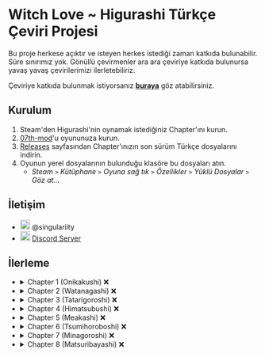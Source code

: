 # Witch Love ~ Higurashi Türkçe Çeviri Projesi

Bu proje herkese açıktır ve isteyen herkes istediği zaman katkıda bulunabilir. Süre sınırımız yok. Gönüllü çevirmenler ara ara çeviriye katkıda bulunursa yavaş yavaş çevirilerimizi ilerletebiliriz.

Çeviriye katkıda bulunmak istiyorsanız [**buraya**](../../tree/master/CONTRIBUTING.md) göz atabilirsiniz.

## Kurulum

1. Steam'den Higurashi'nin oynamak istediğiniz Chapter'ını kurun.
2. [07th-mod](https://07th-mod.com/home/)'u oyununuza kurun.
3. [Releases](../../releases) sayfasından Chapter'ınızın son sürüm Türkçe dosyalarını indirin.
4. Oyunun yerel dosyalarının bulunduğu klasöre bu dosyaları atın.
   * *Steam `>` Kütüphane `>` Oyuna sağ tık `>` Özellikler `>` Yüklü Dosyalar `>` Göz at...*

## İletişim
- <img src="https://i.imgur.com/62IuQAp.png" width=20 title="Discord" />  @singulariity
- <img src="https://i.imgur.com/62IuQAp.png" width=20 title="Discord" />  [Discord Server](https://discord.gg/jyD5jn9Vpd)

## İlerleme
* <details>
  <summary>Chapter 1 (Onikakushi) ❌</summary>

   * Story
      * [onik_op](../../tree/master/story/ch1/onik_op.txt) ✅
      * [onik_000](../../tree/master/story/ch1/onik_000.txt) ✅
      * [onik_001](../../tree/master/story/ch1/onik_001.txt) ✅
      * [onik_002](../../tree/master/story/ch1/onik_002.txt) ✅
      * [onik_003](../../tree/master/story/ch1/onik_003.txt) ✅
      * [onik_004](../../tree/master/story/ch1/onik_004.txt) ❌
      * [onik_005](../../tree/master/story/ch1/onik_005.txt) ❌
      * [onik_006](../../tree/master/story/ch1/onik_006.txt) ❌
      * [onik_007](../../tree/master/story/ch1/onik_007.txt) ❌
      * [onik_008](../../tree/master/story/ch1/onik_008.txt) ❌
      * [onik_009](../../tree/master/story/ch1/onik_009.txt) ❌
      * [onik_009_02](../../tree/master/story/ch1/onik_009_02.txt) ❌
      * [onik_010](../../tree/master/story/ch1/onik_010.txt) ❌
      * [onik_011](../../tree/master/story/ch1/onik_011.txt) ❌
      * [onik_012](../../tree/master/story/ch1/onik_012.txt) ❌
      * [onik_013](../../tree/master/story/ch1/onik_013.txt) ❌
      * [onik_014](../../tree/master/story/ch1/onik_014.txt) ❌
      * [onik_014_02](../../tree/master/story/ch1/onik_014_02.txt) ❌
      * [onik_015](../../tree/master/story/ch1/onik_015.txt) ❌
      * [onik_015_02](../../tree/master/story/ch1/onik_015_02.txt) ❌
      * [onik_015_03](../../tree/master/story/ch1/onik_015_03.txt) ❌
   * Tips
      * [onik_tips_01](../../tree/master/story/ch1/onik_tips_01.txt) ✅
      * [onik_tips_02](../../tree/master/story/ch1/onik_tips_02.txt) ✅
      * [onik_tips_03](../../tree/master/story/ch1/onik_tips_03.txt) ✅
      * [onik_tips_04](../../tree/master/story/ch1/onik_tips_04.txt) ✅
      * [onik_tips_05](../../tree/master/story/ch1/onik_tips_05.txt) ✅
      * [onik_tips_06](../../tree/master/story/ch1/onik_tips_06.txt) ✅
      * [onik_tips_07](../../tree/master/story/ch1/onik_tips_07.txt) ❌
      * [onik_tips_08](../../tree/master/story/ch1/onik_tips_08.txt) ❌
      * [onik_tips_09](../../tree/master/story/ch1/onik_tips_09.txt) ❌
      * [onik_tips_10](../../tree/master/story/ch1/onik_tips_10.txt) ❌
      * [onik_tips_11](../../tree/master/story/ch1/onik_tips_11.txt) ❌
      * [onik_tips_12](../../tree/master/story/ch1/onik_tips_12.txt) ❌
      * [onik_tips_13](../../tree/master/story/ch1/onik_tips_13.txt) ❌
      * [onik_tips_14](../../tree/master/story/ch1/onik_tips_14.txt) ❌
      * [onik_tips_15](../../tree/master/story/ch1/onik_tips_15.txt) ❌
      * [onik_tips_16](../../tree/master/story/ch1/onik_tips_16.txt) ❌
      * [onik_tips_17](../../tree/master/story/ch1/onik_tips_17.txt) ❌
      * [onik_tips_18](../../tree/master/story/ch1/onik_tips_18.txt) ❌
      * [onik_tips_19](../../tree/master/story/ch1/onik_tips_19.txt) ❌
      * [onik_tips_20](../../tree/master/story/ch1/onik_tips_20.txt) ❌
   * Other
      * [omake_01](../../tree/master/story/ch1/omake_01.txt) ❌
  </details>
* <details>
  <summary>Chapter 2 (Watanagashi) ❌</summary>

   * Story
      * [wata_001](../../tree/master/story/ch2/wata_001.txt.txt) ❌
      * [wata_002](../../tree/master/story/ch2/wata_002.txt.txt) ❌
      * [wata_003](../../tree/master/story/ch2/wata_003.txt.txt) ❌
      * [wata_004](../../tree/master/story/ch2/wata_004.txt.txt) ❌
      * [wata_005](../../tree/master/story/ch2/wata_005.txt.txt) ❌
      * [wata_006](../../tree/master/story/ch2/wata_006.txt.txt) ❌
      * [wata_007](../../tree/master/story/ch2/wata_007.txt.txt) ❌
      * [wata_008](../../tree/master/story/ch2/wata_008.txt.txt) ❌
      * [wata_009](../../tree/master/story/ch2/wata_009.txt.txt) ❌
      * [wata_009_02](../../tree/master/story/ch2/wata_009_02.txt.txt) ❌
      * [wata_010](../../tree/master/story/ch2/wata_010.txt.txt) ❌
      * [wata_010_02](../../tree/master/story/ch2/wata_010_02.txt.txt) ❌
      * [wata_010_03](../../tree/master/story/ch2/wata_010_03.txt.txt) ❌
      * [wata_010_04](../../tree/master/story/ch2/wata_010_04.txt.txt) ❌
      * [wata_011](../../tree/master/story/ch2/wata_011.txt.txt) ❌
      * [wata_011_02](../../tree/master/story/ch2/wata_011_02.txt.txt) ❌
      * [wata_012](../../tree/master/story/ch2/wata_012.txt.txt) ❌
      * [wata_012_02](../../tree/master/story/ch2/wata_012_02.txt.txt) ❌
      * [wata_012_03](../../tree/master/story/ch2/wata_012_03.txt.txt) ❌
   * Tips
      * [wata_tips_01](../../tree/master/story/ch2/wata_tips_01.txt.txt) ❌
      * [wata_tips_02](../../tree/master/story/ch2/wata_tips_02.txt.txt) ❌
      * [wata_tips_03](../../tree/master/story/ch2/wata_tips_03.txt.txt) ❌
      * [wata_tips_04](../../tree/master/story/ch2/wata_tips_04.txt.txt) ❌
      * [wata_tips_05](../../tree/master/story/ch2/wata_tips_05.txt.txt) ❌
      * [wata_tips_06](../../tree/master/story/ch2/wata_tips_06.txt.txt) ❌
      * [wata_tips_07](../../tree/master/story/ch2/wata_tips_07.txt.txt) ❌
      * [wata_tips_08](../../tree/master/story/ch2/wata_tips_08.txt.txt) ❌
      * [wata_tips_09](../../tree/master/story/ch2/wata_tips_09.txt.txt) ❌
      * [wata_tips_10](../../tree/master/story/ch2/wata_tips_10.txt.txt) ❌
      * [wata_tips_11](../../tree/master/story/ch2/wata_tips_11.txt.txt) ❌
      * [wata_tips_12](../../tree/master/story/ch2/wata_tips_12.txt.txt) ❌
      * [wata_tips_13](../../tree/master/story/ch2/wata_tips_13.txt.txt) ❌
      * [wata_tips_14](../../tree/master/story/ch2/wata_tips_14.txt.txt) ❌
      * [wata_tips_15](../../tree/master/story/ch2/wata_tips_15.txt.txt) ❌
      * [wata_tips_16](../../tree/master/story/ch2/wata_tips_16.txt.txt) ❌
      * [wata_tips_17](../../tree/master/story/ch2/wata_tips_17.txt.txt) ❌
      * [wata_tips_18](../../tree/master/story/ch2/wata_tips_18.txt.txt) ❌
      * [wata_tips_19](../../tree/master/story/ch2/wata_tips_19.txt.txt) ❌
      * [wata_tips_20](../../tree/master/story/ch2/wata_tips_20.txt.txt) ❌
      * [wata_tips_21](../../tree/master/story/ch2/wata_tips_21.txt.txt) ❌
      * [wata_tips_22](../../tree/master/story/ch2/wata_tips_22.txt.txt) ❌
      * [wata_tips_23](../../tree/master/story/ch2/wata_tips_23.txt.txt) ❌
      * [wata_tips_24](../../tree/master/story/ch2/wata_tips_24.txt.txt) ❌
   * Other
      * [omake_02](../../tree/master/story/ch2/omake_02.txt.txt) ❌
      * [wata_ep_01](../../tree/master/story/ch2/wata_ep_01.txt.txt) ❌
      * [wata_ep_02](../../tree/master/story/ch2/wata_ep_02.txt.txt) ❌
  </details>
* <details>
  <summary>Chapter 3 (Tatarigoroshi) ❌</summary>

   * Story
      * [tata_001](../../tree/master/story/ch3/tata_001.txt.txt) ❌
      * [tata_002](../../tree/master/story/ch3/tata_002.txt.txt) ❌
      * [tata_003](../../tree/master/story/ch3/tata_003.txt.txt) ❌
      * [tata_004](../../tree/master/story/ch3/tata_004.txt.txt) ❌
      * [tata_005](../../tree/master/story/ch3/tata_005.txt.txt) ❌
      * [tata_008](../../tree/master/story/ch3/tata_008.txt.txt) ❌
      * [tata_008_02](../../tree/master/story/ch3/tata_008_02.txt.txt) ❌
      * [tata_009](../../tree/master/story/ch3/tata_009.txt.txt) ❌
      * [tata_009_02](../../tree/master/story/ch3/tata_009_02.txt.txt) ❌
      * [tata_010](../../tree/master/story/ch3/tata_010.txt.txt) ❌
      * [tata_010_02](../../tree/master/story/ch3/tata_010_02.txt.txt) ❌
      * [tata_010_03](../../tree/master/story/ch3/tata_010_03.txt.txt) ❌
      * [tata_010_04](../../tree/master/story/ch3/tata_010_04.txt.txt) ❌
      * [tata_011](../../tree/master/story/ch3/tata_011.txt.txt) ❌
      * [tata_011_02](../../tree/master/story/ch3/tata_011_02.txt.txt) ❌
      * [tata_011_03](../../tree/master/story/ch3/tata_011_03.txt.txt) ❌
      * [tata_012](../../tree/master/story/ch3/tata_012.txt.txt) ❌
      * [tata_013](../../tree/master/story/ch3/tata_013.txt.txt) ❌
      * [tata_013_02](../../tree/master/story/ch3/tata_013_02.txt.txt) ❌
      * [tata_014](../../tree/master/story/ch3/tata_014.txt.txt) ❌
   * Tips
      * [tata_tips_01](../../tree/master/story/ch3/tata_tips_01.txt.txt) ❌
      * [tata_tips_02](../../tree/master/story/ch3/tata_tips_02.txt.txt) ❌
      * [tata_tips_03](../../tree/master/story/ch3/tata_tips_03.txt.txt) ❌
      * [tata_tips_04](../../tree/master/story/ch3/tata_tips_04.txt.txt) ❌
      * [tata_tips_05](../../tree/master/story/ch3/tata_tips_05.txt.txt) ❌
      * [tata_tips_06](../../tree/master/story/ch3/tata_tips_06.txt.txt) ❌
      * [tata_tips_07](../../tree/master/story/ch3/tata_tips_07.txt.txt) ❌
      * [tata_tips_08](../../tree/master/story/ch3/tata_tips_08.txt.txt) ❌
      * [tata_tips_09](../../tree/master/story/ch3/tata_tips_09.txt.txt) ❌
      * [tata_tips_10](../../tree/master/story/ch3/tata_tips_10.txt.txt) ❌
      * [tata_tips_11](../../tree/master/story/ch3/tata_tips_11.txt.txt) ❌
      * [tata_tips_12](../../tree/master/story/ch3/tata_tips_12.txt.txt) ❌
      * [tata_tips_13](../../tree/master/story/ch3/tata_tips_13.txt.txt) ❌
      * [tata_tips_14](../../tree/master/story/ch3/tata_tips_14.txt.txt) ❌
      * [tata_tips_15](../../tree/master/story/ch3/tata_tips_15.txt.txt) ❌
      * [tata_tips_16](../../tree/master/story/ch3/tata_tips_16.txt.txt) ❌
      * [tata_tips_17](../../tree/master/story/ch3/tata_tips_17.txt.txt) ❌
      * [tata_tips_18](../../tree/master/story/ch3/tata_tips_18.txt.txt) ❌
      * [tata_tips_19](../../tree/master/story/ch3/tata_tips_19.txt.txt) ❌
   * Other
      * [omake_03](../../tree/master/story/ch3/omake_03.txt.txt) ❌
      * [tata_ep01](../../tree/master/story/ch3/tata_ep01.txt.txt) ❌
      * [tata_ep02](../../tree/master/story/ch3/tata_ep02.txt.txt) ❌
  </details>
* <details>
  <summary>Chapter 4 (Himatsubushi) ❌</summary>

   * Story
      * [hima_001](../../tree/master/story/ch4/hima_001.txt.txt) ❌
      * [hima_002](../../tree/master/story/ch4/hima_002.txt.txt) ❌
      * [hima_002_02](../../tree/master/story/ch4/hima_002_02.txt.txt) ❌
      * [hima_002_03](../../tree/master/story/ch4/hima_002_03.txt.txt) ❌
      * [hima_003](../../tree/master/story/ch4/hima_003.txt.txt) ❌
      * [hima_003_02](../../tree/master/story/ch4/hima_003_02.txt.txt) ❌
      * [hima_003_03](../../tree/master/story/ch4/hima_003_03.txt.txt) ❌
      * [hima_003_03a](../../tree/master/story/ch4/hima_003_03a.txt.txt) ❌
      * [hima_003_04](../../tree/master/story/ch4/hima_003_04.txt.txt) ❌
      * [hima_003_05](../../tree/master/story/ch4/hima_003_05.txt.txt) ❌
      * [hima_004](../../tree/master/story/ch4/hima_004.txt.txt) ❌
   * Tips
      * [hima_tips_01](../../tree/master/story/ch4/hima_tips_01.txt.txt) ❌
      * [hima_tips_02](../../tree/master/story/ch4/hima_tips_02.txt.txt) ❌
      * [hima_tips_03](../../tree/master/story/ch4/hima_tips_03.txt.txt) ❌
      * [hima_tips_04](../../tree/master/story/ch4/hima_tips_04.txt.txt) ❌
      * [hima_tips_05](../../tree/master/story/ch4/hima_tips_05.txt.txt) ❌
      * [hima_tips_06](../../tree/master/story/ch4/hima_tips_06.txt.txt) ❌
      * [hima_tips_07](../../tree/master/story/ch4/hima_tips_07.txt.txt) ❌
      * [hima_tips_08](../../tree/master/story/ch4/hima_tips_08.txt.txt) ❌
      * [hima_tips_09](../../tree/master/story/ch4/hima_tips_09.txt.txt) ❌
      * [hima_tips_10](../../tree/master/story/ch4/hima_tips_10.txt.txt) ❌
      * [hima_tips_11](../../tree/master/story/ch4/hima_tips_11.txt.txt) ❌
      * [hima_tips_12](../../tree/master/story/ch4/hima_tips_12.txt.txt) ❌
      * [hima_tips_13](../../tree/master/story/ch4/hima_tips_13.txt.txt) ❌
      * [hima_tips_14](../../tree/master/story/ch4/hima_tips_14.txt.txt) ❌
   * Other
      * [hima_badend](../../tree/master/story/ch4/hima_badend.txt.txt) ❌
      * [omake_04](../../tree/master/story/ch4/omake_04.txt.txt) ❌
  </details>
* <details>
  <summary>Chapter 5 (Meakashi) ❌</summary>

   * Story
      * [_meak_001](../../tree/master/story/ch5/_meak_001.txt.txt) ❌
      * [_meak_002](../../tree/master/story/ch5/_meak_002.txt.txt) ❌
      * [_meak_003](../../tree/master/story/ch5/_meak_003.txt.txt) ❌
      * [_meak_004](../../tree/master/story/ch5/_meak_004.txt.txt) ❌
      * [_meak_005](../../tree/master/story/ch5/_meak_005.txt.txt) ❌
      * [_meak_006](../../tree/master/story/ch5/_meak_006.txt.txt) ❌
      * [_meak_007](../../tree/master/story/ch5/_meak_007.txt.txt) ❌
      * [_meak_008](../../tree/master/story/ch5/_meak_008.txt.txt) ❌
      * [_meak_009](../../tree/master/story/ch5/_meak_009.txt.txt) ❌
      * [_meak_010](../../tree/master/story/ch5/_meak_010.txt.txt) ❌
      * [_meak_011](../../tree/master/story/ch5/_meak_011.txt.txt) ❌
      * [_meak_012](../../tree/master/story/ch5/_meak_012.txt.txt) ❌
      * [_meak_013](../../tree/master/story/ch5/_meak_013.txt.txt) ❌
      * [_meak_014_1](../../tree/master/story/ch5/_meak_014_1.txt.txt) ❌
      * [_meak_014_2](../../tree/master/story/ch5/_meak_014_2.txt.txt) ❌
      * [_meak_015_1](../../tree/master/story/ch5/_meak_015_1.txt.txt) ❌
      * [_meak_015_2](../../tree/master/story/ch5/_meak_015_2.txt.txt) ❌
      * [_meak_016_1](../../tree/master/story/ch5/_meak_016_1.txt.txt) ❌
      * [_meak_016_2](../../tree/master/story/ch5/_meak_016_2.txt.txt) ❌
      * [_meak_017](../../tree/master/story/ch5/_meak_017.txt.txt) ❌
      * [_meak_018](../../tree/master/story/ch5/_meak_018.txt.txt) ❌
      * [_meak_019_1](../../tree/master/story/ch5/_meak_019_1.txt.txt) ❌
      * [_meak_019_2](../../tree/master/story/ch5/_meak_019_2.txt.txt) ❌
      * [_meak_020](../../tree/master/story/ch5/_meak_020.txt.txt) ❌
      * [_meak_021_1](../../tree/master/story/ch5/_meak_021_1.txt.txt) ❌
      * [_meak_021_2](../../tree/master/story/ch5/_meak_021_2.txt.txt) ❌
      * [_meak_022_1](../../tree/master/story/ch5/_meak_022_1.txt.txt) ❌
      * [_meak_022_2](../../tree/master/story/ch5/_meak_022_2.txt.txt) ❌
      * [_meak_023](../../tree/master/story/ch5/_meak_023.txt.txt) ❌
      * [_meak_024](../../tree/master/story/ch5/_meak_024.txt.txt) ❌
      * [_meak_024a](../../tree/master/story/ch5/_meak_024a.txt.txt) ❌
      * [_meak_024b](../../tree/master/story/ch5/_meak_024b.txt.txt) ❌
   * Tips
      * [_meak_tips_01](../../tree/master/story/ch5/_meak_tips_01.txt.txt) ❌
      * [_meak_tips_02](../../tree/master/story/ch5/_meak_tips_02.txt.txt) ❌
      * [_meak_tips_03](../../tree/master/story/ch5/_meak_tips_03.txt.txt) ❌
      * [_meak_tips_04](../../tree/master/story/ch5/_meak_tips_04.txt.txt) ❌
      * [_meak_tips_05](../../tree/master/story/ch5/_meak_tips_05.txt.txt) ❌
      * [_meak_tips_06](../../tree/master/story/ch5/_meak_tips_06.txt.txt) ❌
      * [_meak_tips_07](../../tree/master/story/ch5/_meak_tips_07.txt.txt) ❌
      * [_meak_tips_08](../../tree/master/story/ch5/_meak_tips_08.txt.txt) ❌
      * [_meak_tips_09](../../tree/master/story/ch5/_meak_tips_09.txt.txt) ❌
      * [_meak_tips_10](../../tree/master/story/ch5/_meak_tips_10.txt.txt) ❌
      * [_meak_tips_11](../../tree/master/story/ch5/_meak_tips_11.txt.txt) ❌
      * [_meak_tips_12](../../tree/master/story/ch5/_meak_tips_12.txt.txt) ❌
      * [_meak_tips_13](../../tree/master/story/ch5/_meak_tips_13.txt.txt) ❌
      * [_meak_tips_14](../../tree/master/story/ch5/_meak_tips_14.txt.txt) ❌
      * [_meak_tips_15](../../tree/master/story/ch5/_meak_tips_15.txt.txt) ❌
      * [_meak_tips_16](../../tree/master/story/ch5/_meak_tips_16.txt.txt) ❌
      * [_meak_tips_17](../../tree/master/story/ch5/_meak_tips_17.txt.txt) ❌
      * [_meak_tips_18](../../tree/master/story/ch5/_meak_tips_18.txt.txt) ❌
      * [_meak_tips_19](../../tree/master/story/ch5/_meak_tips_19.txt.txt) ❌
      * [_meak_tips_20](../../tree/master/story/ch5/_meak_tips_20.txt.txt) ❌
      * [_meak_tips_21](../../tree/master/story/ch5/_meak_tips_21.txt.txt) ❌
      * [_meak_tips_22](../../tree/master/story/ch5/_meak_tips_22.txt.txt) ❌
      * [_meak_tips_23](../../tree/master/story/ch5/_meak_tips_23.txt.txt) ❌
   * Other
      * [_meak_badend](../../tree/master/story/ch5/_meak_badend.txt.txt) ❌
      * [_meak_ep_01](../../tree/master/story/ch5/_meak_ep_01.txt.txt) ❌
      * [_meak_ep_02](../../tree/master/story/ch5/_meak_ep_02.txt.txt) ❌
      * [_meak_ep_03](../../tree/master/story/ch5/_meak_ep_03.txt.txt) ❌
      * [staffroom](../../tree/master/story/ch5/staffroom.txt.txt) ❌
  </details>
* <details>
  <summary>Chapter 6 (Tsumihoroboshi) ❌</summary>

   * Story
      * [_tsum_op](../../tree/master/story/ch6/_tsum_op.txt.txt) ❌
      * [_tsum_001](../../tree/master/story/ch6/_tsum_001.txt.txt) ❌
      * [_tsum_002_1](../../tree/master/story/ch6/_tsum_002_1.txt.txt) ❌
      * [_tsum_002_2](../../tree/master/story/ch6/_tsum_002_2.txt.txt) ❌
      * [_tsum_003_1](../../tree/master/story/ch6/_tsum_003_1.txt.txt) ❌
      * [_tsum_003_2](../../tree/master/story/ch6/_tsum_003_2.txt.txt) ❌
      * [_tsum_003_3](../../tree/master/story/ch6/_tsum_003_3.txt.txt) ❌
      * [_tsum_003_4](../../tree/master/story/ch6/_tsum_003_4.txt.txt) ❌
      * [_tsum_004](../../tree/master/story/ch6/_tsum_004.txt.txt) ❌
      * [_tsum_005](../../tree/master/story/ch6/_tsum_005.txt.txt) ❌
      * [_tsum_006](../../tree/master/story/ch6/_tsum_006.txt.txt) ❌
      * [_tsum_007](../../tree/master/story/ch6/_tsum_007.txt.txt) ❌
      * [_tsum_008](../../tree/master/story/ch6/_tsum_008.txt.txt) ❌
      * [_tsum_009](../../tree/master/story/ch6/_tsum_009.txt.txt) ❌
      * [_tsum_010](../../tree/master/story/ch6/_tsum_010.txt.txt) ❌
      * [_tsum_011](../../tree/master/story/ch6/_tsum_011.txt.txt) ❌
      * [_tsum_012_1](../../tree/master/story/ch6/_tsum_012_1.txt.txt) ❌
      * [_tsum_012_2](../../tree/master/story/ch6/_tsum_012_2.txt.txt) ❌
      * [_tsum_013](../../tree/master/story/ch6/_tsum_013.txt.txt) ❌
      * [_tsum_014](../../tree/master/story/ch6/_tsum_014.txt.txt) ❌
      * [_tsum_015_1](../../tree/master/story/ch6/_tsum_015_1.txt.txt) ❌
      * [_tsum_015_2](../../tree/master/story/ch6/_tsum_015_2.txt.txt) ❌
      * [_tsum_016](../../tree/master/story/ch6/_tsum_016.txt.txt) ❌
      * [_tsum_017](../../tree/master/story/ch6/_tsum_017.txt.txt) ❌
      * [_tsum_018](../../tree/master/story/ch6/_tsum_018.txt.txt) ❌
      * [_tsum_019](../../tree/master/story/ch6/_tsum_019.txt.txt) ❌
      * [_tsum_020](../../tree/master/story/ch6/_tsum_020.txt.txt) ❌
      * [_tsum_021](../../tree/master/story/ch6/_tsum_021.txt.txt) ❌
      * [_tsum_022](../../tree/master/story/ch6/_tsum_022.txt.txt) ❌
      * [_tsum_023_1](../../tree/master/story/ch6/_tsum_023_1.txt.txt) ❌
      * [_tsum_023_2](../../tree/master/story/ch6/_tsum_023_2.txt.txt) ❌
      * [_tsum_024_1](../../tree/master/story/ch6/_tsum_024_1.txt.txt) ❌
      * [_tsum_024_1a](../../tree/master/story/ch6/_tsum_024_1a.txt.txt) ❌
      * [_tsum_024_2](../../tree/master/story/ch6/_tsum_024_2.txt.txt) ❌
      * [_tsum_025](../../tree/master/story/ch6/_tsum_025.txt.txt) ❌
      * [_tsum_026](../../tree/master/story/ch6/_tsum_026.txt.txt) ❌
      * [_tsum_026a](../../tree/master/story/ch6/_tsum_026a.txt.txt) ❌
   * Tips
      * [_tsum_tips_001](../../tree/master/story/ch6/_tsum_tips_001.txt.txt) ❌
      * [_tsum_tips_002](../../tree/master/story/ch6/_tsum_tips_002.txt.txt) ❌
      * [_tsum_tips_003](../../tree/master/story/ch6/_tsum_tips_003.txt.txt) ❌
      * [_tsum_tips_004](../../tree/master/story/ch6/_tsum_tips_004.txt.txt) ❌
      * [_tsum_tips_005](../../tree/master/story/ch6/_tsum_tips_005.txt.txt) ❌
      * [_tsum_tips_006](../../tree/master/story/ch6/_tsum_tips_006.txt.txt) ❌
      * [_tsum_tips_007](../../tree/master/story/ch6/_tsum_tips_007.txt.txt) ❌
      * [_tsum_tips_008](../../tree/master/story/ch6/_tsum_tips_008.txt.txt) ❌
      * [_tsum_tips_009](../../tree/master/story/ch6/_tsum_tips_009.txt.txt) ❌
      * [_tsum_tips_010](../../tree/master/story/ch6/_tsum_tips_010.txt.txt) ❌
      * [_tsum_tips_011](../../tree/master/story/ch6/_tsum_tips_011.txt.txt) ❌
      * [_tsum_tips_012](../../tree/master/story/ch6/_tsum_tips_012.txt.txt) ❌
      * [_tsum_tips_013](../../tree/master/story/ch6/_tsum_tips_013.txt.txt) ❌
      * [_tsum_tips_014](../../tree/master/story/ch6/_tsum_tips_014.txt.txt) ❌
   * Other
      * [tsum_badend1](../../tree/master/story/ch6/tsum_badend1.txt.txt) ❌
      * [tsum_badend2](../../tree/master/story/ch6/tsum_badend2.txt.txt) ❌
      * [staffroom](../../tree/master/story/ch6/staffroom.txt.txt) ❌
  </details>
* <details>
  <summary>Chapter 7 (Minagoroshi) ❌</summary>

   * Story
      * [_mina_op](../../tree/master/story/ch7/_mina_op.txt.txt) ❌
      * [_mina_001](../../tree/master/story/ch7/_mina_001.txt.txt) ❌
      * [_mina_002_1](../../tree/master/story/ch7/_mina_002_1.txt.txt) ❌
      * [_mina_002_1a](../../tree/master/story/ch7/_mina_002_1a.txt.txt) ❌
      * [_mina_002_1b](../../tree/master/story/ch7/_mina_002_1b.txt.txt) ❌
      * [_mina_002_2](../../tree/master/story/ch7/_mina_002_2.txt.txt) ❌
      * [_mina_003_1](../../tree/master/story/ch7/_mina_003_1.txt.txt) ❌
      * [_mina_003_2](../../tree/master/story/ch7/_mina_003_2.txt.txt) ❌
      * [_mina_004](../../tree/master/story/ch7/_mina_004.txt.txt) ❌
      * [_mina_005](../../tree/master/story/ch7/_mina_005.txt.txt) ❌
      * [_mina_006](../../tree/master/story/ch7/_mina_006.txt.txt) ❌
      * [_mina_007](../../tree/master/story/ch7/_mina_007.txt.txt) ❌
      * [_mina_008](../../tree/master/story/ch7/_mina_008.txt.txt) ❌
      * [_mina_009_2](../../tree/master/story/ch7/_mina_009_2.txt.txt) ❌
      * [_mina_010](../../tree/master/story/ch7/_mina_010.txt.txt) ❌
      * [_mina_011_1](../../tree/master/story/ch7/_mina_011_1.txt.txt) ❌
      * [_mina_011_2](../../tree/master/story/ch7/_mina_011_2.txt.txt) ❌
      * [_mina_012](../../tree/master/story/ch7/_mina_012.txt.txt) ❌
      * [_mina_013](../../tree/master/story/ch7/_mina_013.txt.txt) ❌
      * [_mina_014](../../tree/master/story/ch7/_mina_014.txt.txt) ❌
      * [_mina_015_1](../../tree/master/story/ch7/_mina_015_1.txt.txt) ❌
      * [_mina_015_2](../../tree/master/story/ch7/_mina_015_2.txt.txt) ❌
      * [_mina_016](../../tree/master/story/ch7/_mina_016.txt.txt) ❌
      * [_mina_017](../../tree/master/story/ch7/_mina_017.txt.txt) ❌
      * [_mina_018](../../tree/master/story/ch7/_mina_018.txt.txt) ❌
      * [_mina_019](../../tree/master/story/ch7/_mina_019.txt.txt) ❌
      * [_mina_020](../../tree/master/story/ch7/_mina_020.txt.txt) ❌
      * [_mina_021](../../tree/master/story/ch7/_mina_021.txt.txt) ❌
      * [_mina_022](../../tree/master/story/ch7/_mina_022.txt.txt) ❌
      * [_mina_023_1](../../tree/master/story/ch7/_mina_023_1.txt.txt) ❌
      * [_mina_023_2](../../tree/master/story/ch7/_mina_023_2.txt.txt) ❌
      * [_mina_024](../../tree/master/story/ch7/_mina_024.txt.txt) ❌
      * [_mina_025](../../tree/master/story/ch7/_mina_025.txt.txt) ❌
      * [_mina_026](../../tree/master/story/ch7/_mina_026.txt.txt) ❌
      * [_mina_027](../../tree/master/story/ch7/_mina_027.txt.txt) ❌
      * [_mina_028](../../tree/master/story/ch7/_mina_028.txt.txt) ❌
   * Tips
      * [_mina_tips_001](../../tree/master/story/ch7/_mina_tips_001.txt.txt) ❌
      * [_mina_tips_002](../../tree/master/story/ch7/_mina_tips_002.txt.txt) ❌
      * [_mina_tips_003](../../tree/master/story/ch7/_mina_tips_003.txt.txt) ❌
      * [_mina_tips_004](../../tree/master/story/ch7/_mina_tips_004.txt.txt) ❌
      * [_mina_tips_005](../../tree/master/story/ch7/_mina_tips_005.txt.txt) ❌
      * [_mina_tips_006](../../tree/master/story/ch7/_mina_tips_006.txt.txt) ❌
      * [_mina_tips_007](../../tree/master/story/ch7/_mina_tips_007.txt.txt) ❌
      * [_mina_tips_008](../../tree/master/story/ch7/_mina_tips_008.txt.txt) ❌
      * [_mina_tips_009](../../tree/master/story/ch7/_mina_tips_009.txt.txt) ❌
      * [_mina_tips_010](../../tree/master/story/ch7/_mina_tips_010.txt.txt) ❌
      * [_mina_tips_011](../../tree/master/story/ch7/_mina_tips_011.txt.txt) ❌
      * [_mina_tips_012](../../tree/master/story/ch7/_mina_tips_012.txt.txt) ❌
      * [_mina_tips_013](../../tree/master/story/ch7/_mina_tips_013.txt.txt) ❌
   * Other
      * [_mina_ep](../../tree/master/story/ch7/_mina_ep.txt.txt) ❌
      * [staffroom](../../tree/master/story/ch7/staffroom.txt.txt) ❌
  </details>
* <details>
  <summary>Chapter 8 (Matsuribayashi) ❌</summary>

   * Story
      * [_mats_op](../../tree/master/story/ch8/_mats_op.txt.txt) ❌
      * [_mats_001](../../tree/master/story/ch8/_mats_001.txt.txt) ❌
      * [_mats_002](../../tree/master/story/ch8/_mats_002.txt.txt) ❌
      * [_mats_003](../../tree/master/story/ch8/_mats_003.txt.txt) ❌
      * [_mats_004](../../tree/master/story/ch8/_mats_004.txt.txt) ❌
      * [_mats_005](../../tree/master/story/ch8/_mats_005.txt.txt) ❌
      * [_mats_006](../../tree/master/story/ch8/_mats_006.txt.txt) ❌
      * [_mats_007](../../tree/master/story/ch8/_mats_007.txt.txt) ❌
      * [_mats_008](../../tree/master/story/ch8/_mats_008.txt.txt) ❌
      * [_mats_009](../../tree/master/story/ch8/_mats_009.txt.txt) ❌
      * [_mats_010](../../tree/master/story/ch8/_mats_010.txt.txt) ❌
      * [_mats_011](../../tree/master/story/ch8/_mats_011.txt.txt) ❌
      * [_mats_012](../../tree/master/story/ch8/_mats_012.txt.txt) ❌
      * [_mats_013](../../tree/master/story/ch8/_mats_013.txt.txt) ❌
      * [_mats_014](../../tree/master/story/ch8/_mats_014.txt.txt) ❌
      * [_mats_015](../../tree/master/story/ch8/_mats_015.txt.txt) ❌
      * [_mats_016](../../tree/master/story/ch8/_mats_016.txt.txt) ❌
      * [_mats_017](../../tree/master/story/ch8/_mats_017.txt.txt) ❌
      * [_mats_018](../../tree/master/story/ch8/_mats_018.txt.txt) ❌
      * [_mats_019](../../tree/master/story/ch8/_mats_019.txt.txt) ❌
      * [_mats_020](../../tree/master/story/ch8/_mats_020.txt.txt) ❌
      * [_mats_021](../../tree/master/story/ch8/_mats_021.txt.txt) ❌
      * [_mats_022](../../tree/master/story/ch8/_mats_022.txt.txt) ❌
      * [_mats_023](../../tree/master/story/ch8/_mats_023.txt.txt) ❌
      * [_mats_024](../../tree/master/story/ch8/_mats_024.txt.txt) ❌
      * [_mats_025](../../tree/master/story/ch8/_mats_025.txt.txt) ❌
      * [_kakera01](../../tree/master/story/ch8/_kakera01.txt.txt) ❌
      * [_kakera02](../../tree/master/story/ch8/_kakera02.txt.txt) ❌
      * [_kakera03](../../tree/master/story/ch8/_kakera03.txt.txt) ❌
      * [_kakera04](../../tree/master/story/ch8/_kakera04.txt.txt) ❌
      * [_kakera05](../../tree/master/story/ch8/_kakera05.txt.txt) ❌
      * [_kakera06](../../tree/master/story/ch8/_kakera06.txt.txt) ❌
      * [_kakera07](../../tree/master/story/ch8/_kakera07.txt.txt) ❌
      * [_kakera08](../../tree/master/story/ch8/_kakera08.txt.txt) ❌
      * [_kakera09](../../tree/master/story/ch8/_kakera09.txt.txt) ❌
      * [_kakera10](../../tree/master/story/ch8/_kakera10.txt.txt) ❌
      * [_kakera11](../../tree/master/story/ch8/_kakera11.txt.txt) ❌
      * [_kakera12](../../tree/master/story/ch8/_kakera12.txt.txt) ❌
      * [_kakera13](../../tree/master/story/ch8/_kakera13.txt.txt) ❌
      * [_kakera14](../../tree/master/story/ch8/_kakera14.txt.txt) ❌
      * [_kakera15](../../tree/master/story/ch8/_kakera15.txt.txt) ❌
      * [_kakera16](../../tree/master/story/ch8/_kakera16.txt.txt) ❌
      * [_kakera17](../../tree/master/story/ch8/_kakera17.txt.txt) ❌
      * [_kakera18](../../tree/master/story/ch8/_kakera18.txt.txt) ❌
      * [_kakera19](../../tree/master/story/ch8/_kakera19.txt.txt) ❌
      * [_kakera20](../../tree/master/story/ch8/_kakera20.txt.txt) ❌
      * [_kakera21](../../tree/master/story/ch8/_kakera21.txt.txt) ❌
      * [_kakera22](../../tree/master/story/ch8/_kakera22.txt.txt) ❌
      * [_kakera23](../../tree/master/story/ch8/_kakera23.txt.txt) ❌
      * [_kakera24](../../tree/master/story/ch8/_kakera24.txt.txt) ❌
      * [_kakera25](../../tree/master/story/ch8/_kakera25.txt.txt) ❌
      * [_kakera26](../../tree/master/story/ch8/_kakera26.txt.txt) ❌
      * [_kakera27](../../tree/master/story/ch8/_kakera27.txt.txt) ❌
      * [_kakera28](../../tree/master/story/ch8/_kakera28.txt.txt) ❌
      * [_kakera29](../../tree/master/story/ch8/_kakera29.txt.txt) ❌
      * [_kakera30](../../tree/master/story/ch8/_kakera30.txt.txt) ❌
      * [_kakera31](../../tree/master/story/ch8/_kakera31.txt.txt) ❌
      * [_kakera32](../../tree/master/story/ch8/_kakera32.txt.txt) ❌
      * [_kakera33](../../tree/master/story/ch8/_kakera33.txt.txt) ❌
      * [_kakera34](../../tree/master/story/ch8/_kakera34.txt.txt) ❌
      * [_kakera35](../../tree/master/story/ch8/_kakera35.txt.txt) ❌
      * [_kakera36](../../tree/master/story/ch8/_kakera36.txt.txt) ❌
      * [_kakera37](../../tree/master/story/ch8/_kakera37.txt.txt) ❌
      * [_kakera38](../../tree/master/story/ch8/_kakera38.txt.txt) ❌
      * [_kakera39](../../tree/master/story/ch8/_kakera39.txt.txt) ❌
      * [_kakera40](../../tree/master/story/ch8/_kakera40.txt.txt) ❌
      * [_kakera41](../../tree/master/story/ch8/_kakera41.txt.txt) ❌
      * [_kakera42](../../tree/master/story/ch8/_kakera42.txt.txt) ❌
      * [_kakera43](../../tree/master/story/ch8/_kakera43.txt.txt) ❌
      * [_kakera44](../../tree/master/story/ch8/_kakera44.txt.txt) ❌
      * [_kakera45](../../tree/master/story/ch8/_kakera45.txt.txt) ❌
      * [_kakera46](../../tree/master/story/ch8/_kakera46.txt.txt) ❌
      * [_kakera47](../../tree/master/story/ch8/_kakera47.txt.txt) ❌
      * [_kakera48](../../tree/master/story/ch8/_kakera48.txt.txt) ❌
      * [_kakera49](../../tree/master/story/ch8/_kakera49.txt.txt) ❌
      * [_kakera50](../../tree/master/story/ch8/_kakera50.txt.txt) ❌
      * [_kakera50_02](../../tree/master/story/ch8/_kakera50_02.txt.txt) ❌
      * [_kakera51](../../tree/master/story/ch8/_kakera51.txt.txt) ❌
      * [_kakera52](../../tree/master/story/ch8/_kakera52.txt.txt) ❌
   * Tips
      * [_mats_tips_01](../../tree/master/story/ch8/_mats_tips_01.txt.txt) ❌
   * Other
      * [staffroom](../../tree/master/story/ch8/staffroom.txt.txt) ❌
  </details>